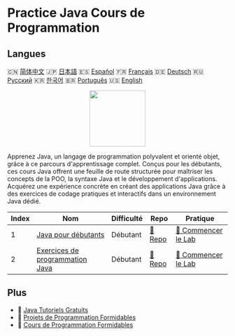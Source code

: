 # Practice Java Cours de Programmation

## Langues

🇨🇳 [简体中文](README_zh.md) 🇯🇵 [日本語](README_ja.md) 🇪🇸 [Español](README_es.md) 🇫🇷 [Français](README_fr.md) 🇩🇪 [Deutsch](README_de.md) 🇷🇺 [Русский](README_ru.md) 🇰🇷 [한국어](README_ko.md) 🇧🇷 [Português](README_pt.md) 🇺🇸 [English](README.md) 

<div align="center">
<img width="128px" src="https://file.labex.io/path/vBtgM8cNsQFn.png">
</div>

Apprenez Java, un langage de programmation polyvalent et orienté objet, grâce à ce parcours d'apprentissage complet. Conçus pour les débutants, ces cours Java offrent une feuille de route structurée pour maîtriser les concepts de la POO, la syntaxe Java et le développement d'applications. Acquérez une expérience concrète en créant des applications Java grâce à des exercices de codage pratiques et interactifs dans un environnement Java dédié.

|   Index | Nom                                                                           | Difficulté   | Repo                                                        | Pratique                                                              |
|---------|-------------------------------------------------------------------------------|--------------|-------------------------------------------------------------|-----------------------------------------------------------------------|
|       1 | [Java pour débutants](https://labex.io/fr/courses/java-for-beginners)         | Débutant     | [🔗 Repo](https://github.com/labex-labs/java-for-beginners) | [🚀 Commencer le Lab](https://labex.io/fr/courses/java-for-beginners) |
|       2 | [Exercices de programmation Java](https://labex.io/fr/courses/java-exercises) | Débutant     | [🔗 Repo](https://github.com/labex-labs/java-exercises)     | [🚀 Commencer le Lab](https://labex.io/fr/courses/java-exercises)     |

## Plus

- 🔗 [Java Tutoriels Gratuits](https://github.com/labex-labs/java-free-tutorials)
- 🔗 [Projets de Programmation Formidables](https://github.com/labex-labs/awesome-programming-projects)
- 🔗 [Cours de Programmation Formidables](https://github.com/labex-labs/awesome-programming-courses)

